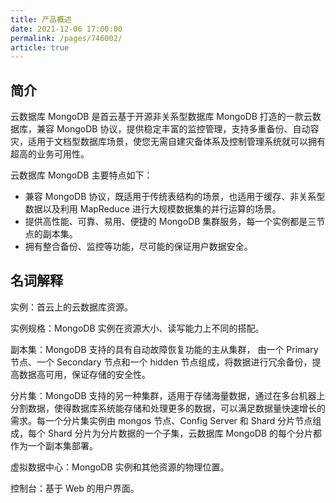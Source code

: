 ```yaml
---
title: 产品概述
date: 2021-12-06 17:00:00
permalink: /pages/746002/
article: true
---
```



## 简介

云数据库 MongoDB 是首云基于开源非关系型数据库 MongoDB 打造的一款云数据库，兼容 MongoDB 协议，提供稳定丰富的监控管理，支持多重备份、自动容灾，适用于文档型数据库场景，使您无需自建灾备体系及控制管理系统就可以拥有超高的业务可用性。

云数据库 MongoDB 主要特点如下：

- 兼容 MongoDB 协议，既适用于传统表结构的场景，也适用于缓存、非关系型数据以及利用 MapReduce 进行大规模数据集的并行运算的场景。
- 提供高性能、可靠、易用、便捷的 MongoDB 集群服务，每一个实例都是三节点的副本集。
- 拥有整合备份、监控等功能，尽可能的保证用户数据安全。

## 名词解释

实例：首云上的云数据库资源。

实例规格：MongoDB 实例在资源大小、读写能力上不同的搭配。

副本集：MongoDB 支持的具有自动故障恢复功能的主从集群， 由一个 Primary 节点、一个 Secondary 节点和一个 hidden 节点组成，将数据进行冗余备份，提高数据高可用，保证存储的安全性。

分片集：MongoDB 支持的另一种集群，适用于存储海量数据，通过在多台机器上分割数据，使得数据库系统能存储和处理更多的数据，可以满足数据量快速增长的需求。每一个分片集实例由 mongos 节点、Config Server 和 Shard 分片节点组成，每个 Shard 分片为分片数据的一个子集，云数据库 MongoDB 的每个分片都作为一个副本集部署。

虚拟数据中心：MongoDB 实例和其他资源的物理位置。

控制台：基于 Web 的用户界面。
